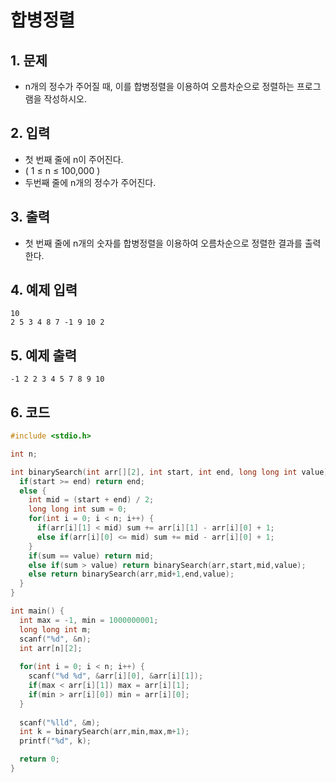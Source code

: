 # 합병정렬 #

## 1. 문제
- n개의 정수가 주어질 때, 이를 합병정렬을 이용하여 오름차순으로 정렬하는 프로그램을 작성하시오.

## 2. 입력
- 첫 번째 줄에 n이 주어진다.
- ( 1 ≤ n ≤ 100,000 )
- 두번째 줄에 n개의 정수가 주어진다.

## 3. 출력
- 첫 번째 줄에 n개의 숫자를 합병정렬을 이용하여 오름차순으로 정렬한 결과를 출력한다.

## 4. 예제 입력
```
10
2 5 3 4 8 7 -1 9 10 2
```

## 5. 예제 출력
```
-1 2 2 3 4 5 7 8 9 10
```

## 6. 코드

```c++
#include <stdio.h>

int n;

int binarySearch(int arr[][2], int start, int end, long long int value) {
  if(start >= end) return end;
  else {
    int mid = (start + end) / 2;
    long long int sum = 0;
    for(int i = 0; i < n; i++) {
      if(arr[i][1] < mid) sum += arr[i][1] - arr[i][0] + 1;
      else if(arr[i][0] <= mid) sum += mid - arr[i][0] + 1;
    }
    if(sum == value) return mid;
    else if(sum > value) return binarySearch(arr,start,mid,value);
    else return binarySearch(arr,mid+1,end,value);
  }
}

int main() {
  int max = -1, min = 1000000001;
  long long int m;
  scanf("%d", &n);
  int arr[n][2];
  
  for(int i = 0; i < n; i++) {
    scanf("%d %d", &arr[i][0], &arr[i][1]);
    if(max < arr[i][1]) max = arr[i][1];
    if(min > arr[i][0]) min = arr[i][0];
  }
  
  scanf("%lld", &m);
  int k = binarySearch(arr,min,max,m+1);
  printf("%d", k);

  return 0;
}
```
